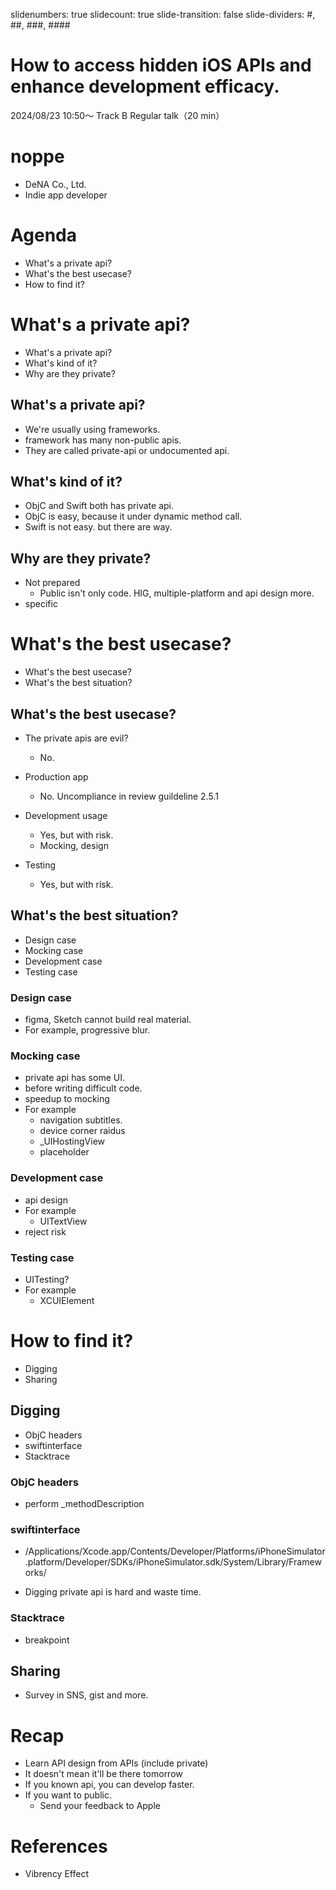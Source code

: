 slidenumbers: true
slidecount: true
slide-transition: false
slide-dividers: #, ##, ###, ####

# How to access hidden iOS APIs and enhance development efficacy.

2024/08/23 10:50〜
Track B
Regular talk（20 min）

# noppe

- DeNA Co., Ltd.
- Indie app developer

# Agenda

- What's a private api?
- What's the best usecase?
- How to find it?

# What's a private api?

- What's a private api?
- What's kind of it?
- Why are they private?

## What's a private api?

- We're usually using frameworks.
- framework has many non-public apis.
- They are called private-api or undocumented api.

## What's kind of it?

- ObjC and Swift both has private api.
- ObjC is easy, because it under dynamic method call.
- Swift is not easy. but there are way.

## Why are they private?

- Not prepared
    - Public isn't only code. HIG, multiple-platform and api design more.
- specific

# What's the best usecase?

- What's the best usecase?
- What's the best situation?

## What's the best usecase?

- The private apis are evil?
    - No. 

- Production app
    - No. Uncompliance in review guildeline 2.5.1

- Development usage
    - Yes, but with risk.
    - Mocking, design

- Testing
    - Yes, but with risk.

## What's the best situation?

- Design case
- Mocking case
- Development case
- Testing case

### Design case

- figma, Sketch cannot build real material.
- For example, progressive blur.

### Mocking case


- private api has some UI.
- before writing difficult code.
- speedup to mocking
- For example
    - navigation subtitles.
    - device corner raidus
    - _UIHostingView
    - placeholder

### Development case 

- api design
- For example
    - UITextView
- reject risk

### Testing case

- UITesting?
- For example
    - XCUIElement

# How to find it?

- Digging
- Sharing

## Digging

- ObjC headers
- swiftinterface
- Stacktrace

### ObjC headers

- perform _methodDescription

### swiftinterface

- /Applications/Xcode.app/Contents/Developer/Platforms/iPhoneSimulator.platform/Developer/SDKs/iPhoneSimulator.sdk/System/Library/Frameworks/

- Digging private api is hard and waste time.

### Stacktrace

- breakpoint

## Sharing

- Survey in SNS, gist and more.

# Recap

- Learn API design from APIs (include private)
- It doesn't mean it'll be there tomorrow
- If you known api, you can develop faster.
- If you want to public.
    - Send your feedback to Apple

# References

- Vibrency Effect